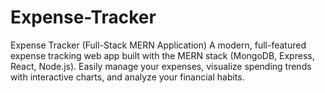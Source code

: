 # Expense-Tracker
Expense Tracker (Full-Stack MERN Application) A modern, full-featured expense tracking web app built with the MERN stack (MongoDB, Express, React, Node.js). Easily manage your expenses, visualize spending trends with interactive charts, and analyze your financial habits.
